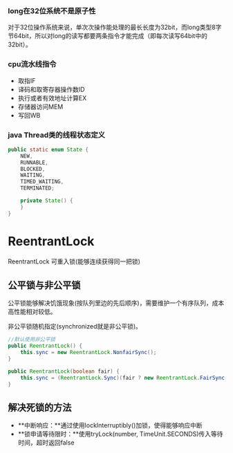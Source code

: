 ### long在32位系统不是原子性

对于32位操作系统来说，单次次操作能处理的最长长度为32bit，而long类型8字节64bit，所以对long的读写都要两条指令才能完成（即每次读写64bit中的32bit）。

### cpu流水线指令

* 取指IF
* 译码和取寄存器操作数ID
* 执行或者有效地址计算EX
* 存储器访问MEM
* 写回WB

### java Thread类的线程状态定义

```java
public static enum State {
    NEW,
    RUNNABLE,
    BLOCKED,
    WAITING,
    TIMED_WAITING,
    TERMINATED;

    private State() {
    }
}
```



# ReentrantLock

ReentrantLock 可重入锁(能够连续获得同一把锁)

## 公平锁与非公平锁

公平锁能够解决饥饿现象(按队列里边的先后顺序)，需要维护一个有序队列，成本高性能相对较低。

非公平锁随机指定(synchronized就是非公平锁)。

```java
//默认使用非公平锁
public ReentrantLock() {
    this.sync = new ReentrantLock.NonfairSync();
}

public ReentrantLock(boolean fair) {
    this.sync = (ReentrantLock.Sync)(fair ? new ReentrantLock.FairSync() : new ReentrantLock.NonfairSync());
}
```

## 解决死锁的方法

* **中断响应：**通过使用lockInterruptibly()加锁，使得能够响应中断
* **锁申请等待限时：**使用tryLock(number, TimeUnit.SECONDS)传入等待时间，超时返回false



